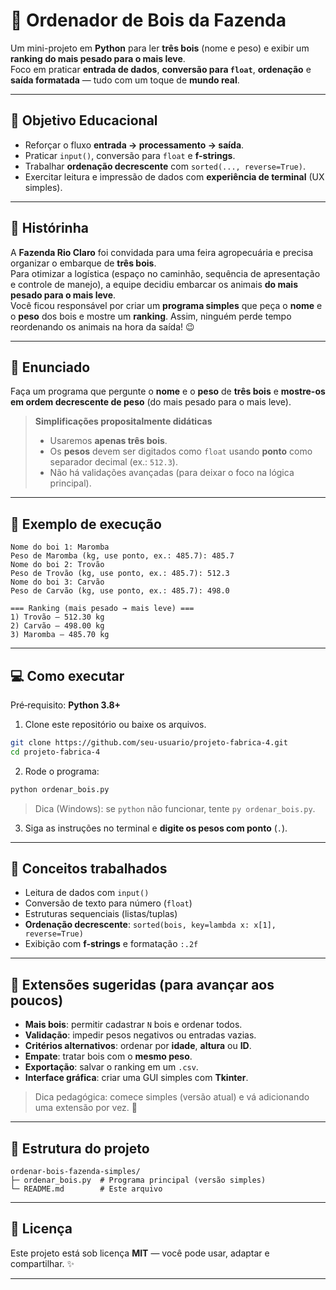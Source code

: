 # 🐂 Ordenador de Bois da Fazenda

Um mini-projeto em **Python** para ler **três bois** (nome e peso) e exibir um **ranking do mais pesado para o mais leve**.  
Foco em praticar **entrada de dados**, **conversão para `float`**, **ordenação** e **saída formatada** — tudo com um toque de **mundo real**.

---

## 🎯 Objetivo Educacional
- Reforçar o fluxo **entrada → processamento → saída**.
- Praticar `input()`, conversão para `float` e **f-strings**.
- Trabalhar **ordenação decrescente** com `sorted(..., reverse=True)`.
- Exercitar leitura e impressão de dados com **experiência de terminal** (UX simples).

---

## 📖 Histórinha
A **Fazenda Rio Claro** foi convidada para uma feira agropecuária e precisa organizar o embarque de **três bois**.  
Para otimizar a logística (espaço no caminhão, sequência de apresentação e controle de manejo), a equipe decidiu embarcar os animais **do mais pesado para o mais leve**.  
Você ficou responsável por criar um **programa simples** que peça o **nome** e o **peso** dos bois e mostre um **ranking**. Assim, ninguém perde tempo reordenando os animais na hora da saída! 😉

---

## 📝 Enunciado
Faça um programa que pergunte o **nome** e o **peso** de **três bois** e **mostre-os em ordem decrescente de peso** (do mais pesado para o mais leve).

> **Simplificações propositalmente didáticas**
> - Usaremos **apenas três bois**.
> - Os **pesos** devem ser digitados como `float` usando **ponto** como separador decimal (ex.: `512.3`).  
> - Não há validações avançadas (para deixar o foco na lógica principal).

---

## 🔎 Exemplo de execução
```
Nome do boi 1: Maromba
Peso de Maromba (kg, use ponto, ex.: 485.7): 485.7
Nome do boi 2: Trovão
Peso de Trovão (kg, use ponto, ex.: 485.7): 512.3
Nome do boi 3: Carvão
Peso de Carvão (kg, use ponto, ex.: 485.7): 498.0

=== Ranking (mais pesado → mais leve) ===
1) Trovão — 512.30 kg
2) Carvão — 498.00 kg
3) Maromba — 485.70 kg
```

---


## 💻 Como executar

Pré‑requisito: **Python 3.8+**

1) Clone este repositório ou baixe os arquivos.
```bash
git clone https://github.com/seu-usuario/projeto-fabrica-4.git
cd projeto-fabrica-4
```

2) Rode o programa:
```bash
python ordenar_bois.py
```

> Dica (Windows): se `python` não funcionar, tente `py ordenar_bois.py`.

3) Siga as instruções no terminal e **digite os pesos com ponto** (`.`).

---

## 🧠 Conceitos trabalhados
- Leitura de dados com `input()`  
- Conversão de texto para número (`float`)  
- Estruturas sequenciais (listas/tuplas)  
- **Ordenação decrescente**: `sorted(bois, key=lambda x: x[1], reverse=True)`  
- Exibição com **f-strings** e formatação `:.2f`

---

## 🚀 Extensões sugeridas (para avançar aos poucos)
- **Mais bois**: permitir cadastrar `N` bois e ordenar todos.
- **Validação**: impedir pesos negativos ou entradas vazias.
- **Critérios alternativos**: ordenar por **idade**, **altura** ou **ID**.
- **Empate**: tratar bois com o **mesmo peso**.
- **Exportação**: salvar o ranking em um `.csv`.
- **Interface gráfica**: criar uma GUI simples com **Tkinter**.

> Dica pedagógica: comece simples (versão atual) e vá adicionando uma extensão por vez. 🧩

---

## 📂 Estrutura do projeto
```
ordenar-bois-fazenda-simples/
├─ ordenar_bois.py  # Programa principal (versão simples)
└─ README.md        # Este arquivo
```

---

## 📝 Licença
Este projeto está sob licença **MIT** — você pode usar, adaptar e compartilhar. ✨
****
